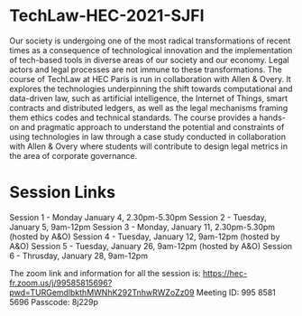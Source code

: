 # TechLaw-HEC-2021-SJFI
Our society is undergoing one of the most radical transformations of recent times as a consequence of technological innovation and the implementation of tech-based tools in diverse areas of our society and our economy. Legal actors and legal processes are not immune to these transformations. The course of TechLaw at HEC Paris is run in collaboration with Allen & Overy. It explores the technologies underpinning the shift towards computational and data-driven law, such as artificial intelligence, the Internet of Things, smart contracts and distributed ledgers, as well as the legal mechanisms framing them ethics codes and technical standards. The course provides a hands-on and pragmatic approach to understand the potential and constraints of using technologies in law through a case study conducted in collaboration with Allen & Overy where students will contribute to design legal metrics in the area of corporate governance.

# Session Links

Session 1 - Monday January 4, 2.30pm-5.30pm
Session 2 - Tuesday, January 5, 9am-12pm
Session 3 - Monday, January 11, 2.30pm-5.30pm (hosted by A&O)
Session 4 - Tuesday, January 12, 9am-12pm (hosted by A&O)
Session 5 - Tuesday, January 26, 9am-12pm (hosted by A&O)
Session 6 - Thrusday, January 28, 9am-12pm

The zoom link and information for all the session is:
https://hec-fr.zoom.us/j/99585815696?pwd=TURGemdlbkthMWNhK292TnhwRWZoZz09
Meeting ID: 995 8581 5696
Passcode: 8j229p
